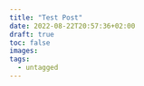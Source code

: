 ```yaml
---
title: "Test Post"
date: 2022-08-22T20:57:36+02:00
draft: true
toc: false
images:
tags:
  - untagged
---
```


